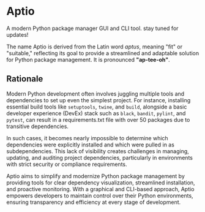 # Aptio

A modern Python package manager GUI and CLI tool. stay tuned for updates!

The name Aptio is derived from the Latin word _aptus_, meaning "fit" or "suitable," reflecting its goal to provide a streamlined and adaptable solution for Python package management. It is pronounced **"ap-tee-oh"**.

## Rationale

Modern Python development often involves juggling multiple tools and dependencies to set up even the simplest project. For instance, installing essential build tools like `setuptools`, `twine`, and `build`, alongside a basic developer experience (DevEx) stack such as `black`, `bandit`, `pylint`, and `pytest`, can result in a requirements.txt file with over 50 packages due to transitive dependencies.

In such cases, it becomes nearly impossible to determine which dependencies were explicitly installed and which were pulled in as subdependencies. This lack of visibility creates challenges in managing, updating, and auditing project dependencies, particularly in environments with strict security or compliance requirements.

Aptio aims to simplify and modernize Python package management by providing tools for clear dependency visualization, streamlined installation, and proactive monitoring. With a graphical and CLI-based approach, Aptio empowers developers to maintain control over their Python environments, ensuring transparency and efficiency at every stage of development.
